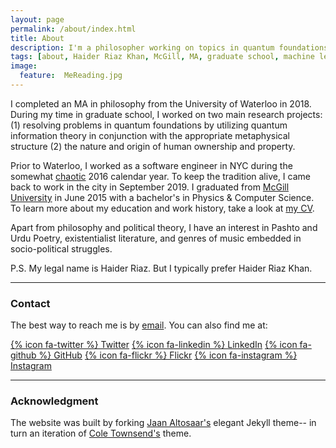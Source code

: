 ```yaml
---
layout: page
permalink: /about/index.html
title: About
description: I'm a philosopher working on topics in quantum foundations, cognitive science, and political theory.
tags: [about, Haider Riaz Khan, McGill, MA, graduate school, machine learning, philosophy, Waterloo, physics, computer science, quantum information theory, quantum theory, cognitive science, artificial intelligence, politics]
image:
  feature:  MeReading.jpg
---
```

I completed an MA in philosophy from the University of Waterloo in 2018. During my time in graduate school, I worked on two main research projects: (1) resolving problems in quantum foundations by utilizing quantum information theory in conjunction with the appropriate metaphysical structure (2) the nature and origin of human ownership and property.

Prior to Waterloo, I worked as a software engineer in NYC during the somewhat [chaotic](https://www.theguardian.com/us-news/2016/nov/09/donald-trump-wins-us-election-news) 2016 calendar year. To keep the tradition alive, I came back to work in the city in September 2019. I graduated from [McGill University](http://www.mcgill.ca/about/) in June 2015 with a bachelor's in Physics & Computer Science. To learn more about my education and work history, take a look at <a href="{{site.url}}/CV.pdf">my CV</a>.

 Apart from philosophy and political theory, I have an interest in Pashto and Urdu Poetry, existentialist literature, and genres of music embedded in socio-political struggles.

 P.S. My legal name is Haider Riaz. But I typically prefer Haider Riaz Khan.   

---

### Contact

The best way to reach me is by <a href="mailto:h7riaz-at-uwaterloo-dot-ca">email</a>. You can also find me at:

[{% icon fa-twitter %} Twitter](https://twitter.com/haiderriazkhan)
[{% icon fa-linkedin %} LinkedIn](https://www.linkedin.com/in/haider-khan-57593aba/)
[{% icon fa-github %} GitHub](https://github.com/haiderriazkhan)
[{% icon fa-flickr %} Flickr](https://www.flickr.com/photos/135656155@N08/albums)
[{% icon fa-instagram %} Instagram](https://www.instagram.com/haiderriazkhan/)

---

### Acknowledgment

The website was built by forking [Jaan Altosaar's](https://jaan.io/) elegant Jekyll theme-- in turn an iteration of [Cole Townsend's](http://coletownsend.com/) theme.
